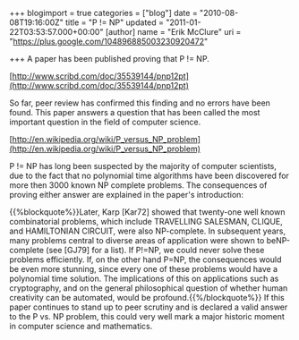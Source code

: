 +++
blogimport = true
categories = ["blog"]
date = "2010-08-08T19:16:00Z"
title = "P != NP"
updated = "2011-01-22T03:53:57.000+00:00"
[author]
name = "Erik McClure"
uri = "https://plus.google.com/104896885003230920472"

+++
A paper has been published proving that P != NP.

[http://www.scribd.com/doc/35539144/pnp12pt](http://www.scribd.com/doc/35539144/pnp12pt)

So far, peer review has confirmed this finding and no errors have been found. This paper answers a question that has been called the most important question in the field of computer science. 

[http://en.wikipedia.org/wiki/P_versus_NP_problem](http://en.wikipedia.org/wiki/P_versus_NP_problem)

P != NP has long been suspected by the majority of computer scientists, due to the fact that no polynomial time algorithms have been discovered for more then 3000 known NP complete problems. The consequences of proving either answer are explained in the paper's introduction:

{{%blockquote%}}Later, Karp [Kar72] showed that twenty-one well known combinatorial problems, which include TRAVELLING SALESMAN, CLIQUE, and HAMILTONIAN CIRCUIT, were also NP-complete. In subsequent years, many problems central to diverse areas of application were shown to beNP-complete (see [GJ79] for a list). If P!=NP, we could never solve these problems efficiently. If, on the other hand P=NP, the consequences would be even more stunning, since every one of these problems would have a polynomial time solution. The implications of this on applications such as cryptography, and on the general philosophical question of whether human creativity can be automated, would be profound.{{%/blockquote%}}
If this paper continues to stand up to peer scrutiny and is declared a valid answer to the P vs. NP problem, this could very well mark a major historic moment in computer science and mathematics.
